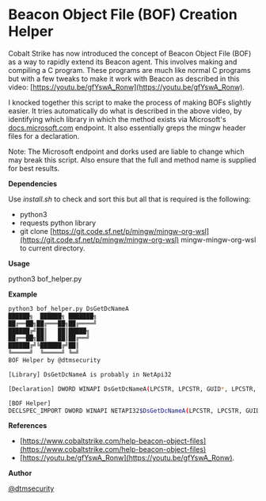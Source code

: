 # Beacon Object File (BOF) Creation Helper

Cobalt Strike has now introduced the concept of Beacon Object File (BOF) as a way to rapidly extend its Beacon agent. This involves making and compiling a C program. These programs are much like normal C programs but with a few tweaks to make it work with Beacon as described in this video: [https://youtu.be/gfYswA_Ronw](https://youtu.be/gfYswA_Ronw).

I knocked together this script to make the process of making BOFs slightly easier. It tries automatically do what is described in the above video, by identifying which library in which the method exists via Microsoft's [docs.microsoft.com](http://docs.microsoft.com) endpoint. It also essentially greps the mingw header files for a declaration.

Note: The Microsoft endpoint and dorks used are liable to change which may break this script. Also ensure that the full and method name is supplied for best results.

**Dependencies**

Use *install.sh* to check and sort this but all that is required is the following:

- python3
- requests python library
- git clone [https://git.code.sf.net/p/mingw/mingw-org-wsl](https://git.code.sf.net/p/mingw/mingw-org-wsl) mingw-mingw-org-wsl to current directory.

**Usage**

python3 bof_helper.py <API Method>

**Example**

```bash
python3 bof_helper.py DsGetDcNameA
██████╗  ██████╗ ███████╗
██╔══██╗██╔═══██╗██╔════╝
██████╔╝██║   ██║█████╗
██╔══██╗██║   ██║██╔══╝
██████╔╝╚██████╔╝██║
╚═════╝  ╚═════╝ ╚═╝
BOF Helper by @dtmsecurity

[Library] DsGetDcNameA is probably in NetApi32

[Declaration] DWORD WINAPI DsGetDcNameA(LPCSTR, LPCSTR, GUID*, LPCSTR, ULONG, PDOMAIN_CONTROLLER_INFOA*);

[BOF Helper]
DECLSPEC_IMPORT DWORD WINAPI NETAPI32$DsGetDcNameA(LPCSTR, LPCSTR, GUID*, LPCSTR, ULONG, PDOMAIN_CONTROLLER_INFOA*);
```

**References**

- [https://www.cobaltstrike.com/help-beacon-object-files](https://www.cobaltstrike.com/help-beacon-object-files)
- [https://youtu.be/gfYswA_Ronw](https://youtu.be/gfYswA_Ronw).

**Author**

[@dtmsecurity](https://twitter.com/dtmsecurity)
